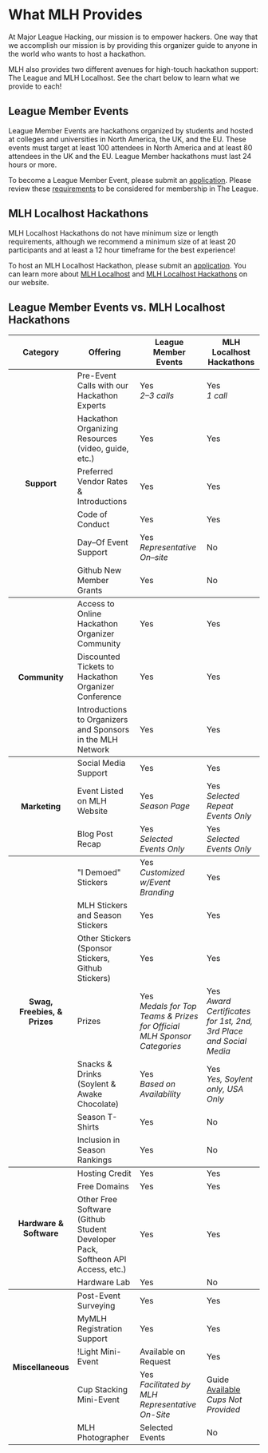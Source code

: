 # What MLH Provides

At Major League Hacking, our mission is to empower hackers. One way that we accomplish our mission is by providing this organizer guide to anyone in the world who wants to host a hackathon.

MLH also provides two different avenues for high-touch hackathon support: The League and MLH Localhost. See the chart below to learn what we provide to each!

## League Member Events
League Member Events are hackathons organized by students and hosted at colleges and universities in North America, the UK, and the EU. These events must target at least 100 attendees in North America and at least 80 attendees in the UK and the EU. League Member hackathons must last 24 hours or more.

To become a League Member Event, please submit an [application](https://majorleaguehacking.typeform.com/to/Kr9zPl). Please review these [requirements](https://github.com/MLH/mlh-policies/blob/master/membership-guide.md#membership-requirements) to be considered for membership in The League.

## MLH Localhost Hackathons
MLH Localhost Hackathons do not have minimum size or length requirements, although we recommend a minimum size of at least 20 participants and at least a 12 hour timeframe for the best experience!

To host an MLH Localhost Hackathon, please submit an [application](https://majorleaguehacking.typeform.com/to/mrON1j?source=organizer-guide). You can learn more about [MLH Localhost](https://localhost.mlh.io) and [MLH Localhost Hackathons](https://localhost.mlh.io/activities/hackathon/) on our website.

## League Member Events vs. MLH Localhost Hackathons

<table>

  <thead>
    <tr>
      <th> Category </th>
      <th> Offering </th>
      <th> League Member Events </th>
      <th> MLH Localhost Hackathons </th>
    </tr>
  </thead>

  <tbody>
    <tr>
      <th rowspan="6"> Support </th>
      <td> Pre-Event Calls with our Hackathon Experts </td>
      <td> Yes <br> <em>2&ndash;3 calls</em> </td>
      <td> Yes <br> <em> 1 call</em> </td>
    </tr>
    <tr>
      <td> Hackathon Organizing Resources (video, guide, etc.) </td>
      <td> Yes </td>
      <td> Yes </td>
    </tr>
    <tr>
      <td> Preferred Vendor Rates & Introductions </td>
      <td> Yes </td>
      <td> Yes </td>
    </tr>
    <tr>
      <td> Code of Conduct </td>
      <td> Yes </td>
      <td> Yes </td>
    </tr>
    <tr>
      <td> Day&ndash;Of Event Support </td>
      <td> Yes <br> <em> Representative On&ndash;site </em> </td>
      <td> No </td>
    </tr>
    <tr>
      <td> Github New Member Grants </td>
      <td> Yes </td>
      <td> No </td>
    </tr>
  </tbody>

  <tbody>
    <tr>
      <th rowspan="3"> Community </th>
      <td> Access to Online Hackathon Organizer Community </td>
      <td> Yes </td>
      <td> Yes </td>
    </tr>
    <tr>
      <td> Discounted Tickets to Hackathon Organizer Conference </td>
      <td> Yes </td>
      <td> Yes </td>
    </tr>
    <tr>
      <td> Introductions to Organizers and Sponsors in the MLH Network </td>
      <td> Yes </td>
      <td> Yes </td>
    </tr>
  </tbody>

  <tbody>
    <tr>
      <th rowspan="3"> Marketing </th>
      <td> Social Media Support </td>
      <td> Yes </td>
      <td> Yes </td>
    </tr>
    <tr>
      <td> Event Listed on MLH Website </td>
      <td> Yes <br> <em>Season Page</em> </td>
      <td> Yes <br> <em>Selected Repeat Events Only</em></td>
    </tr>
    <tr>
      <td> Blog Post Recap </td>
      <td> Yes <br> <em>Selected Events Only</em></td>
      <td> Yes <br> <em>Selected Events Only</em></td>
    </tr>
  </tbody>

  <tbody>
    <tr>
      <th rowspan="7"> Swag, Freebies, &amp; Prizes </td>
      <td> "I Demoed" Stickers </td>
      <td> Yes <br> <em> Customized w/Event Branding </em> </td>
      <td> Yes </td>
    </tr>
    <tr>
      <td> MLH Stickers and Season Stickers </td>
      <td> Yes </td>
      <td> Yes </td>
    </tr>
    <tr>
      <td> Other Stickers (Sponsor Stickers, Github Stickers) </td>
      <td> Yes </td>
      <td> Yes </td>
    </tr>
    <tr>
      <td> Prizes </td>
      <td> Yes <br> <em> Medals for Top Teams & Prizes for Official MLH Sponsor Categories </em> </td>
      <td> Yes <br> <em> Award Certificates for 1st, 2nd, 3rd Place and Social Media </td>
    </tr>
    <tr>
      <td> Snacks & Drinks (Soylent &amp; Awake Chocolate) </td>
      <td> Yes <br> <em>Based on Availability</em </td>
      <td> Yes <br> <em> Yes, Soylent only, USA Only</em> </td>
    </tr>
    <tr>
      <td> Season T-Shirts </td>
      <td> Yes </td>
      <td> No </td>
    </tr>
    <tr>
      <td> Inclusion in Season Rankings </td>
      <td> Yes </td>
      <td> No </td>
    </tr>
  </tbody>

  <tbody>
    <tr>
      <th rowspan="4"> Hardware &amp; Software</th>
      <td> Hosting Credit </td>
      <td> Yes </td>
      <td> Yes </td>
    </tr>
    <tr>
      <td> Free Domains </td>
      <td> Yes </td>
      <td> Yes </td>
    </tr>
    <tr>
      <td> Other Free Software (Github Student Developer Pack, Softheon API Access, etc.)</td>
      <td> Yes </td>
      <td> Yes </td>
    </tr>
    <tr>
      <td> Hardware Lab </td>
      <td> Yes </td>
      <td> No </td>
    </tr>
  </tbody>

  <tbody>
    <tr>
      <th rowspan="5"> Miscellaneous </th>
      <td> Post-Event Surveying </td>
      <td> Yes </td>
      <td> Yes </td>
    </tr>
    <tr>
      <td> MyMLH Registration Support </td>
      <td> Yes </td>
      <td> Yes </td>
    </tr>
    <tr>
      <td> !Light Mini-Event </td>
      <td> Available on Request </td>
      <td> Yes </td>
    </tr>
    <tr>
      <td> Cup Stacking Mini-Event </td>
      <td> Yes <br> <em> Facilitated by MLH Representative On-Site </td>
      <td> Guide <a href="Organizer-Resources/Cup-Stacking.md"> Available</a> <br> <em> Cups Not Provided </em> </td>
    </tr>
    <tr>
      <td> MLH Photographer </td>
      <td> Selected Events </td>
      <td> No </td>
    </tr>
  </tbody>

</table>
